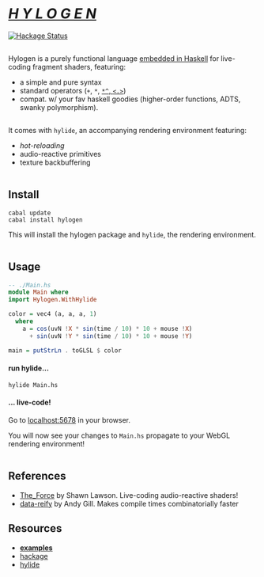 # [*H Y L O G E N*](https://hylogen.com)  
[![Hackage Status](https://img.shields.io/hackage/v/hylogen.svg)](https://hackage.haskell.org/package/hylogen)

![](data:image/gif;base64,R0lGODlhAQABAAAAACH5BAEKAAEALAAAAAABAAEAAAICTAEAOw==)

Hylogen is a purely functional language [embedded in Haskell](https://wiki.haskell.org/Embedded_domain_specific_language) for live-coding fragment shaders, featuring:

- a simple and pure syntax
- standard operators (`+`, `*`, [`*^`,  `<.>`](https://hackage.haskell.org/package/vector-space))
- compat. w/ your fav haskell goodies (higher-order functions, ADTS, swanky polymorphism).

![](data:image/gif;base64,R0lGODlhAQABAAAAACH5BAEKAAEALAAAAAABAAEAAAICTAEAOw==)

It comes with `hylide`, an accompanying rendering environment featuring:
- *hot-reloading*
- audio-reactive primitives
- texture backbuffering

![](data:image/gif;base64,R0lGODlhAQABAAAAACH5BAEKAAEALAAAAAABAAEAAAICTAEAOw==)


## Install
```
cabal update
cabal install hylogen
```

This will install the hylogen package and `hylide`, the rendering environment.

![](data:image/gif;base64,R0lGODlhAQABAAAAACH5BAEKAAEALAAAAAABAAEAAAICTAEAOw==)

## Usage

```haskell
-- ./Main.hs
module Main where
import Hylogen.WithHylide

color = vec4 (a, a, a, 1)
  where
    a = cos(uvN !X * sin(time / 10) * 10 + mouse !X)
      + sin(uvN !Y * sin(time / 10) * 10 + mouse !Y)

main = putStrLn . toGLSL $ color
```

#### run hylide...

```
hylide Main.hs
```

#### ... live-code!
Go to [localhost:5678](http://localhost:5678) in your browser.

You will now see your changes to `Main.hs` propagate to your WebGL rendering environment!

![](data:image/gif;base64,R0lGODlhAQABAAAAACH5BAEKAAEALAAAAAABAAEAAAICTAEAOw==)

## References
- [The_Force](https://github.com/shawnlawson/The_Force) by Shawn Lawson. Live-coding audio-reactive shaders!
- [data-reify](https://hackage.haskell.org/package/data-reify) by Andy Gill.  Makes compile times combinatorially faster

## Resources
- **[examples](https://github.com/sleexyz/hylogen-yay)**
- [hackage](https://hackage.haskell.org/package/hylogen)
- [hylide](https://github.com/sleexyz/hylide)


